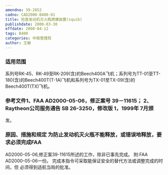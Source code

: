 ```yaml
---
amendno: 39-2852
cadno: CAD2000-B400-01
title: 检查发动机灭火瓶燃爆装置(squib)
publishdate: 2000-03-30
effdate: 2000-04-12
tags: B400
categories: 中南管理局
author: 王敏
---
```


### 适用范围 
系列号RK-45、RK-49至RK-209(含)的Beech400A飞机；系列号为TT-01至TT-180(含)的Beech400T(T-1A)飞机和系列号为TX-01至TX-09(含)的Beech400T(TX)飞机。

<!--more-->
### 参考文件1、FAA AD2000-05-06，修正案号 39－11615； 2、Raytheon公司服务通告 SB 26-3250，修改版 1，1999年 7月颁
发。

### 原因、措施和规定     为防止发动机灭火瓶不能释放，或错误地释放，要求必须完成FAA
AD2000-05-06,修正案39-11615所述的工作，除非已事先完成。 附:FAA AD2000-05-06一份。     完成本指令可采取能保证安全的替代方法或调整完成的时间，但
必须得到适航当局的批准。 
